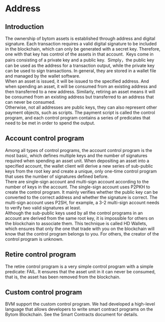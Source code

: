 # Address

<a name="Introduction"></a>
## Introduction

The ownership of bytom assets is established through address and digital signature. Each transaction requires a valid digital signature to be included in the blockchain, which can only be generated with a secret key. Therefore, one with that key has control of the assets in that account.  Keys come in pairs consisting of a private key and a public key.  Simply，the public key can be used as the address for a transaction output, while the private key can be used to sign transactions. In general, they are stored in a wallet file and managed by the wallet software.<br />When an asset is issued, it will be issued to the specified address. And when spending an asset, it will be consumed from an existing address and then transferred to a new address. Similarly, retiring an asset means it will be consumed from an existing address but transferred to an address that can never be consumed.<br />Otherwise, not all addresses are public keys, they can also represent other payment objects, such as scripts. The payment script is called the control program, and each control program contains a series of predicates that need to be met in order to spend the output.

<a name="a6f6b30c"></a>
## Account control program

Among all types of control programs, the account control program is the most basic, which defines multiple keys and the number of signatures required when spending an asset unit. When depositing an asset into a specified account, the wallet client will derive a new series of sub-public keys from the root key and create a unique, only one-time control program that uses the number of signatures defined before.<br />There are single-sign account and multi-sign account according to the number of keys in the account. The single-sign account uses P2PKH to create the control program. It mainly verifies whether the public key can be converted to the correct address and whether the signature is correct. The multi-sign account uses P2SH, for example, a 3-2 multi-sign account needs to verify two valid signatures at least.<br />Although the sub-public keys used by all the control programs in an account are derived from the same root key, it is impossible for others on the blockchain to associate them. This technique is called HD Wallets, which ensures that only the one that trade with you on the blockchain will know that the control program belongs to you. For others, the creator of the control program is unknown.

<a name="f614bc24"></a>
## Retire control program

The retire control program is a very simple control program with a simple predicate: FAIL. It ensures that the asset unit in it can never be consumed, that is, the asset has been removed from the blockchain.

<a name="88c4e54a"></a>
## Custom control program

BVM support the custom control program. We had developed a high-level language that allows developers to write smart contract programs on the Bytom Blockchain. See the Smart Contracts document for details.

